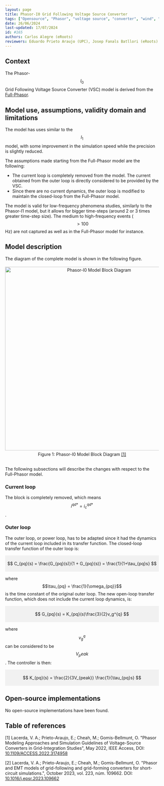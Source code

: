 ```yaml
---
layout: page 
title: Phasor-I0 Grid Following Voltage Source Converter 
tags: ["Opensource", "Phasor", "voltage source", "converter", "wind", "pv", "hvdc"] 
date: 26/06/2024 
last-updated: 17/07/2024
id: #165
authors: Carlos Alegre (eRoots)
reviewers: Eduardo Prieto Araujo (UPC), Josep Fanals Batllori (eRoots)
---
```



## Context

The Phasor-$$I_0$$ Grid Following Voltage Source Converter (VSC) model is derived from the [Full-Phasor](../). 

## Model use, assumptions, validity domain and limitations

The model has uses similar to the $$I_1$$ model, with some improvement in the simulation speed while the precision is slightly reduced.

The assumptions made starting from the Full-Phasor model are the following:

* The current loop is completely removed from the model. The current obtained from the outer loop is directly considered to be provided by the VSC.
* Since there are no current dynamics, the outer loop is modified to maintain the closed-loop from the Full-Phasor model.

The model is valid for low-frequency phenomena studies, similarly to the Phasor-I1 model, but it allows for bigger time-steps (around 2 or 3 times greater time-step size). The medium to high-frequency events ($$>100$$ Hz) are not captured as well as in the Full-Phasor model for instance. 

## Model description

The diagram of the complete model is shown in the following figure.

<div style="background-color:rgba(0, 0, 0, 0); text-align:center; vertical-align: middle; padding:4px 0;">
 <img src="{{ 'PhasorI0.svg'}}"
      alt="Phasor-I0 Model Block Diagram"
      style="float: center; margin-right: 10px; width: 600px;" />
 </div>
<div align = 'center'>
Figure 1: Phasor-I0 Model Block Diagram <a href="#1">[1]</a>
</div>
<br>

The following subsections will describe the changes with respect to the Full-Phasor model.

### Current loop

The block is completely removed, which means $$i^{qd*} = i^{qd*}_c $$.

### Outer loop

The outer loop, or power loop, has to be adapted since it had the dynamics of the current loop included in its transfer function. The closed-loop transfer function of the outer loop is:

<div style="background-color:rgba(0, 0, 0, 0.0470588); text-align:center; vertical-align: middle; padding:4px 0;">

$$ C_{pq}(s) = \frac{G_{pq}(s)}{1 + G_{pq}(s)} = \frac{1}{1+\tau_{pq}s} $$

</div>

where $$\tau_{pq} = \frac{1}{\omega_{pq}}$$ is the time constant of the original outer loop. The new open-loop transfer function, which does not include the current loop dynamics, is:

<div style="background-color:rgba(0, 0, 0, 0.0470588); text-align:center; vertical-align: middle; padding:4px 0;">

$$ G_{pq}(s) = K_{pq}(s)\frac{3}{2}v_g^{q} $$

</div>

where $$v_g^{q}$$ can be considered to be $$V_peak$$. The controller is then:

<div style="background-color:rgba(0, 0, 0, 0.0470588); text-align:center; vertical-align: middle; padding:4px 0;">

$$ K_{pq}(s) = \frac{2}{3V_{peak}} \frac{1}{\tau_{pq}s} $$

</div>

## Open-source implementations

No open-source implementations have been found.

## Table of references


<a id="1">[1]</a> Lacerda, V. A.; Prieto-Araujo, E.; Cheah, M.; Gomis-Bellmunt, O. "Phasor Modeling Approaches and Simulation Guidelines of Voltage-Source Converters in Grid-Integration Studies", May 2022, IEEE Access, DOI: [10.1109/ACCESS.2022.3174958](https://doi.org/10.1109/ACCESS.2022.3174958)

<a id="2">[2]</a> Lacerda, V. A.; Prieto-Araujo, E.; Cheah, M.; Gomis-Bellmunt, O. "Phasor and EMT models of grid-following and grid-forming converters for short-circuit simulations.", October 2023, vol. 223, núm. 109662. DOI: [10.1016/j.epsr.2023.109662](https://doi.org/10.1016/j.epsr.2023.109662)
